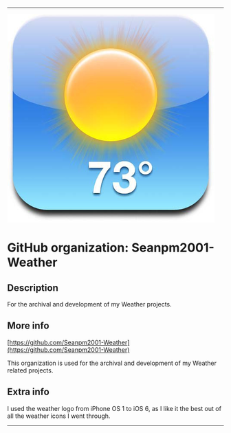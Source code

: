 
***

![WeatheriOS6.jpeg failed to load. The file may be missing or corrupt. Check the file path for errors first.](/AdditionalInfo/2/Seanpm2001-Weather/WeatheriOS6.jpeg)

# GitHub organization: Seanpm2001-Weather

## Description

For the archival and development of my Weather projects.

## More info

[https://github.com/Seanpm2001-Weather](https://github.com/Seanpm2001-Weather)

This organization is used for the archival and development of my Weather related projects.

## Extra info

I used the weather logo from iPhone OS 1 to iOS 6, as I like it the best out of all the weather icons I went through.

***
